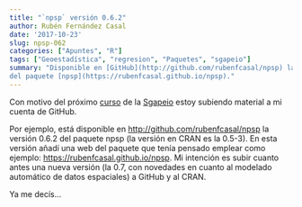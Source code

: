 ```yaml
---
title: "`npsp` versión 0.6.2"
author: Rubén Fernández Casal
date: '2017-10-23'
slug: npsp-062
categories: ["Apuntes", "R"]
tags: ["Geoestadística", "regresion", "Paquetes", "sgapeio"]
summary: "Disponible en [GitHub](http://github.com/rubenfcasal/npsp) la versión 0.6.2 
del paquete [npsp](https://rubenfcasal.github.io/npsp)."
---
```



Con motivo del próximo [curso](http://sgapeio2017.udc.es/index.php/gl/cursos) 
de la [Sgapeio](http://www.sgapeio.es/) estoy subiendo material
a mi cuenta de GitHub. 

Por ejemplo, está disponible en
http://github.com/rubenfcasal/npsp la versión 0.6.2 del paquete npsp (la
versión en CRAN es la 0.5-3). En esta versión añadí una web del paquete
que tenía pensado emplear como ejemplo:
https://rubenfcasal.github.io/npsp. 
Mi intención es subir cuanto antes una nueva versión (la 0.7, con
novedades en cuanto al modelado automático de datos espaciales) a GitHub
y al CRAN.

Ya me decís...